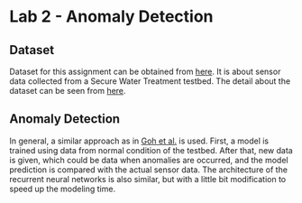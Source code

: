 # Lab 2 - Anomaly Detection


## Dataset
Dataset for this assignment can be obtained from [here](https://itrust.sutd.edu.sg). It is about sensor data collected from a Secure Water Treatment testbed. The detail about the dataset can be seen from [here](https://link.springer.com/chapter/10.1007/978-3-319-71368-7_8).

## Anomaly Detection 
In general, a similar approach as in [Goh et al.](https://ieeexplore.ieee.org/document/7911887) is used. First, a model is trained using data from normal condition of the testbed. After that, new data is given, which could be data when anomalies are occurred, and the model prediction is compared with the actual sensor data. The architecture of the recurrent neural networks is also similar, but with a little bit modification to speed up the modeling time.
